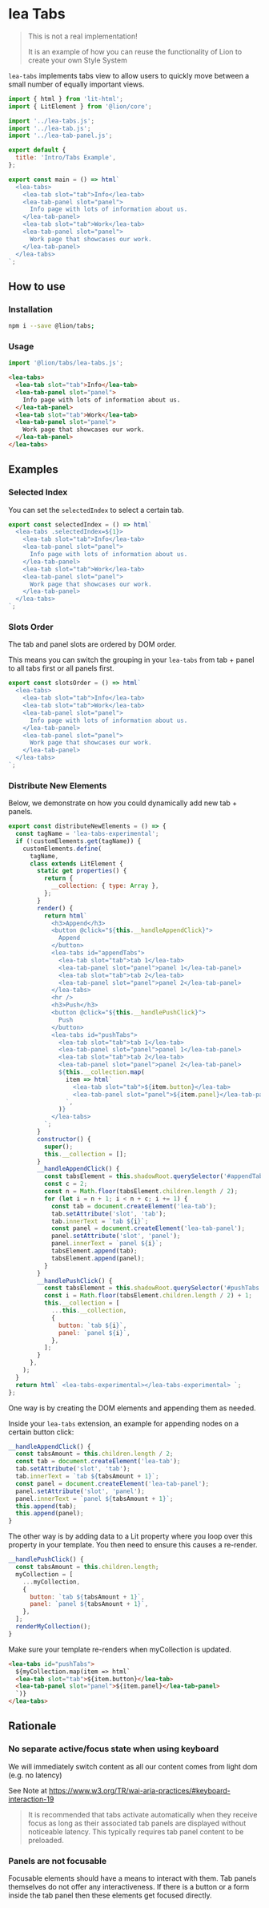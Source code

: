# lea Tabs

> This is not a real implementation!
>
> It is an example of how you can reuse the functionality of Lion to create your own Style System

`lea-tabs` implements tabs view to allow users to quickly move between a small number of equally important views.

```js script
import { html } from 'lit-html';
import { LitElement } from '@lion/core';

import '../lea-tabs.js';
import '../lea-tab.js';
import '../lea-tab-panel.js';

export default {
  title: 'Intro/Tabs Example',
};
```

```js preview-story
export const main = () => html`
  <lea-tabs>
    <lea-tab slot="tab">Info</lea-tab>
    <lea-tab-panel slot="panel">
      Info page with lots of information about us.
    </lea-tab-panel>
    <lea-tab slot="tab">Work</lea-tab>
    <lea-tab-panel slot="panel">
      Work page that showcases our work.
    </lea-tab-panel>
  </lea-tabs>
`;
```

## How to use

### Installation

```sh
npm i --save @lion/tabs;
```

### Usage

```js
import '@lion/tabs/lea-tabs.js';
```

```html
<lea-tabs>
  <lea-tab slot="tab">Info</lea-tab>
  <lea-tab-panel slot="panel">
    Info page with lots of information about us.
  </lea-tab-panel>
  <lea-tab slot="tab">Work</lea-tab>
  <lea-tab-panel slot="panel">
    Work page that showcases our work.
  </lea-tab-panel>
</lea-tabs>
```

## Examples

### Selected Index

You can set the `selectedIndex` to select a certain tab.

```js preview-story
export const selectedIndex = () => html`
  <lea-tabs .selectedIndex=${1}>
    <lea-tab slot="tab">Info</lea-tab>
    <lea-tab-panel slot="panel">
      Info page with lots of information about us.
    </lea-tab-panel>
    <lea-tab slot="tab">Work</lea-tab>
    <lea-tab-panel slot="panel">
      Work page that showcases our work.
    </lea-tab-panel>
  </lea-tabs>
`;
```

### Slots Order

The tab and panel slots are ordered by DOM order.

This means you can switch the grouping in your `lea-tabs` from tab + panel to all tabs first or all panels first.

```js preview-story
export const slotsOrder = () => html`
  <lea-tabs>
    <lea-tab slot="tab">Info</lea-tab>
    <lea-tab slot="tab">Work</lea-tab>
    <lea-tab-panel slot="panel">
      Info page with lots of information about us.
    </lea-tab-panel>
    <lea-tab-panel slot="panel">
      Work page that showcases our work.
    </lea-tab-panel>
  </lea-tabs>
`;
```

### Distribute New Elements

Below, we demonstrate on how you could dynamically add new tab + panels.

```js preview-story
export const distributeNewElements = () => {
  const tagName = 'lea-tabs-experimental';
  if (!customElements.get(tagName)) {
    customElements.define(
      tagName,
      class extends LitElement {
        static get properties() {
          return {
            __collection: { type: Array },
          };
        }
        render() {
          return html`
            <h3>Append</h3>
            <button @click="${this.__handleAppendClick}">
              Append
            </button>
            <lea-tabs id="appendTabs">
              <lea-tab slot="tab">tab 1</lea-tab>
              <lea-tab-panel slot="panel">panel 1</lea-tab-panel>
              <lea-tab slot="tab">tab 2</lea-tab>
              <lea-tab-panel slot="panel">panel 2</lea-tab-panel>
            </lea-tabs>
            <hr />
            <h3>Push</h3>
            <button @click="${this.__handlePushClick}">
              Push
            </button>
            <lea-tabs id="pushTabs">
              <lea-tab slot="tab">tab 1</lea-tab>
              <lea-tab-panel slot="panel">panel 1</lea-tab-panel>
              <lea-tab slot="tab">tab 2</lea-tab>
              <lea-tab-panel slot="panel">panel 2</lea-tab-panel>
              ${this.__collection.map(
                item => html`
                  <lea-tab slot="tab">${item.button}</lea-tab>
                  <lea-tab-panel slot="panel">${item.panel}</lea-tab-panel>
                `,
              )}
            </lea-tabs>
          `;
        }
        constructor() {
          super();
          this.__collection = [];
        }
        __handleAppendClick() {
          const tabsElement = this.shadowRoot.querySelector('#appendTabs');
          const c = 2;
          const n = Math.floor(tabsElement.children.length / 2);
          for (let i = n + 1; i < n + c; i += 1) {
            const tab = document.createElement('lea-tab');
            tab.setAttribute('slot', 'tab');
            tab.innerText = `tab ${i}`;
            const panel = document.createElement('lea-tab-panel');
            panel.setAttribute('slot', 'panel');
            panel.innerText = `panel ${i}`;
            tabsElement.append(tab);
            tabsElement.append(panel);
          }
        }
        __handlePushClick() {
          const tabsElement = this.shadowRoot.querySelector('#pushTabs');
          const i = Math.floor(tabsElement.children.length / 2) + 1;
          this.__collection = [
            ...this.__collection,
            {
              button: `tab ${i}`,
              panel: `panel ${i}`,
            },
          ];
        }
      },
    );
  }
  return html` <lea-tabs-experimental></lea-tabs-experimental> `;
};
```

One way is by creating the DOM elements and appending them as needed.

Inside your `lea-tabs` extension, an example for appending nodes on a certain button click:

```js
__handleAppendClick() {
  const tabsAmount = this.children.length / 2;
  const tab = document.createElement('lea-tab');
  tab.setAttribute('slot', 'tab');
  tab.innerText = `tab ${tabsAmount + 1}`;
  const panel = document.createElement('lea-tab-panel');
  panel.setAttribute('slot', 'panel');
  panel.innerText = `panel ${tabsAmount + 1}`;
  this.append(tab);
  this.append(panel);
}
```

The other way is by adding data to a Lit property where you loop over this property in your template.
You then need to ensure this causes a re-render.

```js
__handlePushClick() {
  const tabsAmount = this.children.length;
  myCollection = [
    ...myCollection,
    {
      button: `tab ${tabsAmount + 1}`,
      panel: `panel ${tabsAmount + 1}`,
    },
  ];
  renderMyCollection();
}
```

Make sure your template re-renders when myCollection is updated.

```html
<lea-tabs id="pushTabs">
  ${myCollection.map(item => html`
  <lea-tab slot="tab">${item.button}</lea-tab>
  <lea-tab-panel slot="panel">${item.panel}</lea-tab-panel>
  `)}
</lea-tabs>
```

## Rationale

### No separate active/focus state when using keyboard

We will immediately switch content as all our content comes from light dom (e.g. no latency)

See Note at <https://www.w3.org/TR/wai-aria-practices/#keyboard-interaction-19>

> It is recommended that tabs activate automatically when they receive focus as long as their
> associated tab panels are displayed without noticeable latency. This typically requires tab
> panel content to be preloaded.

### Panels are not focusable

Focusable elements should have a means to interact with them. Tab panels themselves do not offer any interactiveness.
If there is a button or a form inside the tab panel then these elements get focused directly.
